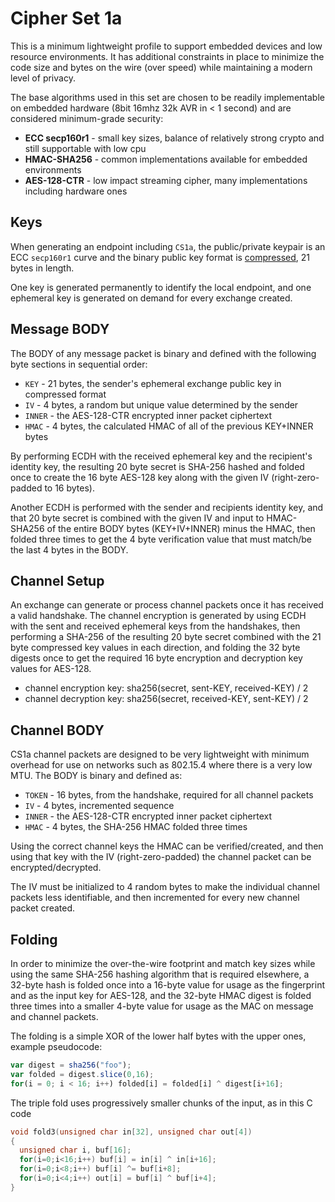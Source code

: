 Cipher Set 1a
=============

This is a minimum lightweight profile to support embedded devices and low resource environments.  It has additional constraints in place to minimize the code size and bytes on the wire (over speed) while maintaining a modern level of privacy.

The base algorithms used in this set are chosen to be readily implementable on embedded hardware (8bit 16mhz 32k AVR in < 1 second) and are considered minimum-grade security:

* **ECC secp160r1** - small key sizes, balance of relatively strong crypto and still supportable with low cpu
* **HMAC-SHA256** - common implementations available for embedded environments
* **AES-128-CTR** - low impact streaming cipher, many implementations including hardware ones

## Keys

When generating an endpoint including `CS1a`, the public/private keypair is an ECC `secp160r1` curve and the binary public key format is [compressed](https://www.secg.org/collateral/sec1_final.pdf), 21 bytes in length.

One key is generated permanently to identify the local endpoint, and one ephemeral key is generated on demand for every exchange created.

## Message BODY

The BODY of any message packet is binary and defined with the following byte sections in sequential order:

* `KEY` - 21 bytes, the sender's ephemeral exchange public key in compressed format
* `IV` - 4 bytes, a random but unique value determined by the sender
* `INNER` - the AES-128-CTR encrypted inner packet ciphertext
* `HMAC` - 4 bytes, the calculated HMAC of all of the previous KEY+INNER bytes

By performing ECDH with the received ephemeral key and the recipient's identity key, the resulting 20 byte secret is SHA-256 hashed and folded once to create the 16 byte AES-128 key along with the given IV (right-zero-padded to 16 bytes).

Another ECDH is performed with the sender and recipients identity key, and that 20 byte secret is combined with the given IV and input to HMAC-SHA256 of the entire BODY bytes (KEY+IV+INNER) minus the HMAC, then folded three times to get the 4 byte verification value that must match/be the last 4 bytes in the BODY.

## Channel Setup

An exchange can generate or process channel packets once it has received a valid handshake.  The channel encryption is generated by using ECDH with the sent and received ephemeral keys from the handshakes, then performing a SHA-256 of the resulting 20 byte secret combined with the 21 byte compressed key values in each direction, and folding the 32 byte digests once to get the required 16 byte encryption and decryption key values for AES-128.

* channel encryption key: sha256(secret, sent-KEY, received-KEY) / 2
* channel decryption key: sha256(secret, received-KEY, sent-KEY) / 2

## Channel BODY

CS1a channel packets are designed to be very lightweight with minimum overhead for use on networks such as 802.15.4 where there is a very low MTU.  The BODY is binary and defined as:

* `TOKEN` - 16 bytes, from the handshake, required for all channel packets
* `IV` - 4 bytes, incremented sequence
* `INNER` - the AES-128-CTR encrypted inner packet ciphertext
* `HMAC` - 4 bytes, the SHA-256 HMAC folded three times

Using the correct channel keys the HMAC can be verified/created, and then using that key with the IV (right-zero-padded) the channel packet can be encrypted/decrypted.

The IV must be initialized to 4 random bytes to make the individual channel packets less identifiable, and then incremented for every new channel packet created.


## Folding

In order to minimize the over-the-wire footprint and match key sizes while using the same SHA-256 hashing algorithm that is required elsewhere, a 32-byte hash is folded once into a 16-byte value for usage as the fingerprint and as the input key for AES-128, and the 32-byte HMAC digest is folded three times into a smaller 4-byte value for usage as the MAC on message and channel packets.

The folding is a simple XOR of the lower half bytes with the upper ones, example pseudocode:

```js
var digest = sha256("foo");
var folded = digest.slice(0,16);
for(i = 0; i < 16; i++) folded[i] = folded[i] ^ digest[i+16];
```


The triple fold uses progressively smaller chunks of the input, as in this C code

```c
void fold3(unsigned char in[32], unsigned char out[4])
{
  unsigned char i, buf[16];
  for(i=0;i<16;i++) buf[i] = in[i] ^ in[i+16];
  for(i=0;i<8;i++) buf[i] ^= buf[i+8];
  for(i=0;i<4;i++) out[i] = buf[i] ^ buf[i+4];
}
```


